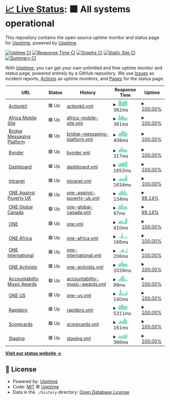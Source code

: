 # [📈 Live Status](https://status.one.org): <!--live status--> **🟩 All systems operational**

This repository contains the open-source uptime monitor and status page for [Upptime](https://upptime.js.org), powered by [Upptime](https://github.com/upptime/upptime).

[![Uptime CI](https://github.com/koj-co/upptime/workflows/Uptime%20CI/badge.svg)](https://github.com/koj-co/upptime/actions?query=workflow%3A%22Uptime+CI%22)
[![Response Time CI](https://github.com/koj-co/upptime/workflows/Response%20Time%20CI/badge.svg)](https://github.com/koj-co/upptime/actions?query=workflow%3A%22Response+Time+CI%22)
[![Graphs CI](https://github.com/koj-co/upptime/workflows/Graphs%20CI/badge.svg)](https://github.com/koj-co/upptime/actions?query=workflow%3A%22Graphs+CI%22)
[![Static Site CI](https://github.com/koj-co/upptime/workflows/Static%20Site%20CI/badge.svg)](https://github.com/koj-co/upptime/actions?query=workflow%3A%22Static+Site+CI%22)
[![Summary CI](https://github.com/koj-co/upptime/workflows/Summary%20CI/badge.svg)](https://github.com/koj-co/upptime/actions?query=workflow%3A%22Summary+CI%22)

With [Upptime](https://upptime.js.org), you can get your own unlimited and free uptime monitor and status page, powered entirely by a GitHub repository. We use [Issues](https://github.com/upptime/upptime/issues) as incident reports, [Actions](https://github.com/upptime/upptime/actions) as uptime monitors, and [Pages](https://status.one.org) for the status page.

<!--start: status pages-->
<!-- This summary is generated by Upptime (https://github.com/upptime/upptime) -->
<!-- Do not edit this manually, your changes will be overwritten -->
<!-- prettier-ignore -->
| URL | Status | History | Response Time | Uptime |
| --- | ------ | ------- | ------------- | ------ |
| <img alt="" src="https://favicons.githubusercontent.com/act.one.org" height="13"> [Actionkit](https://act.one.org) | 🟩 Up | [actionkit.yml](https://github.com/ONEcampaign/project_upptime/commits/master/history/actionkit.yml) | <details><summary><img alt="Response time graph" src="./graphs/actionkit/response-time-week.png" height="20"> 362ms</summary><br><a href="https://status.one.org/history/actionkit"><img alt="Response time 381" src="https://img.shields.io/endpoint?url=https%3A%2F%2Fraw.githubusercontent.com%2FONEcampaign%2Fproject_upptime%2Fmaster%2Fapi%2Factionkit%2Fresponse-time.json"></a><br><a href="https://status.one.org/history/actionkit"><img alt="24-hour response time 328" src="https://img.shields.io/endpoint?url=https%3A%2F%2Fraw.githubusercontent.com%2FONEcampaign%2Fproject_upptime%2Fmaster%2Fapi%2Factionkit%2Fresponse-time-day.json"></a><br><a href="https://status.one.org/history/actionkit"><img alt="7-day response time 362" src="https://img.shields.io/endpoint?url=https%3A%2F%2Fraw.githubusercontent.com%2FONEcampaign%2Fproject_upptime%2Fmaster%2Fapi%2Factionkit%2Fresponse-time-week.json"></a><br><a href="https://status.one.org/history/actionkit"><img alt="30-day response time 382" src="https://img.shields.io/endpoint?url=https%3A%2F%2Fraw.githubusercontent.com%2FONEcampaign%2Fproject_upptime%2Fmaster%2Fapi%2Factionkit%2Fresponse-time-month.json"></a><br><a href="https://status.one.org/history/actionkit"><img alt="1-year response time 381" src="https://img.shields.io/endpoint?url=https%3A%2F%2Fraw.githubusercontent.com%2FONEcampaign%2Fproject_upptime%2Fmaster%2Fapi%2Factionkit%2Fresponse-time-year.json"></a></details> | <details><summary><a href="https://status.one.org/history/actionkit">100.00%</a></summary><a href="https://status.one.org/history/actionkit"><img alt="All-time uptime 100.00%" src="https://img.shields.io/endpoint?url=https%3A%2F%2Fraw.githubusercontent.com%2FONEcampaign%2Fproject_upptime%2Fmaster%2Fapi%2Factionkit%2Fuptime.json"></a><br><a href="https://status.one.org/history/actionkit"><img alt="24-hour uptime 100.00%" src="https://img.shields.io/endpoint?url=https%3A%2F%2Fraw.githubusercontent.com%2FONEcampaign%2Fproject_upptime%2Fmaster%2Fapi%2Factionkit%2Fuptime-day.json"></a><br><a href="https://status.one.org/history/actionkit"><img alt="7-day uptime 100.00%" src="https://img.shields.io/endpoint?url=https%3A%2F%2Fraw.githubusercontent.com%2FONEcampaign%2Fproject_upptime%2Fmaster%2Fapi%2Factionkit%2Fuptime-week.json"></a><br><a href="https://status.one.org/history/actionkit"><img alt="30-day uptime 100.00%" src="https://img.shields.io/endpoint?url=https%3A%2F%2Fraw.githubusercontent.com%2FONEcampaign%2Fproject_upptime%2Fmaster%2Fapi%2Factionkit%2Fuptime-month.json"></a><br><a href="https://status.one.org/history/actionkit"><img alt="1-year uptime 100.00%" src="https://img.shields.io/endpoint?url=https%3A%2F%2Fraw.githubusercontent.com%2FONEcampaign%2Fproject_upptime%2Fmaster%2Fapi%2Factionkit%2Fuptime-year.json"></a></details>
| <img alt="" src="https://favicons.githubusercontent.com/m.one.org" height="13"> [Africa Mobile Site](https://m.one.org/us) | 🟩 Up | [africa-mobile-site.yml](https://github.com/ONEcampaign/project_upptime/commits/master/history/africa-mobile-site.yml) | <details><summary><img alt="Response time graph" src="./graphs/africa-mobile-site/response-time-week.png" height="20"> 361ms</summary><br><a href="https://status.one.org/history/africa-mobile-site"><img alt="Response time 411" src="https://img.shields.io/endpoint?url=https%3A%2F%2Fraw.githubusercontent.com%2FONEcampaign%2Fproject_upptime%2Fmaster%2Fapi%2Fafrica-mobile-site%2Fresponse-time.json"></a><br><a href="https://status.one.org/history/africa-mobile-site"><img alt="24-hour response time 308" src="https://img.shields.io/endpoint?url=https%3A%2F%2Fraw.githubusercontent.com%2FONEcampaign%2Fproject_upptime%2Fmaster%2Fapi%2Fafrica-mobile-site%2Fresponse-time-day.json"></a><br><a href="https://status.one.org/history/africa-mobile-site"><img alt="7-day response time 361" src="https://img.shields.io/endpoint?url=https%3A%2F%2Fraw.githubusercontent.com%2FONEcampaign%2Fproject_upptime%2Fmaster%2Fapi%2Fafrica-mobile-site%2Fresponse-time-week.json"></a><br><a href="https://status.one.org/history/africa-mobile-site"><img alt="30-day response time 378" src="https://img.shields.io/endpoint?url=https%3A%2F%2Fraw.githubusercontent.com%2FONEcampaign%2Fproject_upptime%2Fmaster%2Fapi%2Fafrica-mobile-site%2Fresponse-time-month.json"></a><br><a href="https://status.one.org/history/africa-mobile-site"><img alt="1-year response time 411" src="https://img.shields.io/endpoint?url=https%3A%2F%2Fraw.githubusercontent.com%2FONEcampaign%2Fproject_upptime%2Fmaster%2Fapi%2Fafrica-mobile-site%2Fresponse-time-year.json"></a></details> | <details><summary><a href="https://status.one.org/history/africa-mobile-site">100.00%</a></summary><a href="https://status.one.org/history/africa-mobile-site"><img alt="All-time uptime 100.00%" src="https://img.shields.io/endpoint?url=https%3A%2F%2Fraw.githubusercontent.com%2FONEcampaign%2Fproject_upptime%2Fmaster%2Fapi%2Fafrica-mobile-site%2Fuptime.json"></a><br><a href="https://status.one.org/history/africa-mobile-site"><img alt="24-hour uptime 100.00%" src="https://img.shields.io/endpoint?url=https%3A%2F%2Fraw.githubusercontent.com%2FONEcampaign%2Fproject_upptime%2Fmaster%2Fapi%2Fafrica-mobile-site%2Fuptime-day.json"></a><br><a href="https://status.one.org/history/africa-mobile-site"><img alt="7-day uptime 100.00%" src="https://img.shields.io/endpoint?url=https%3A%2F%2Fraw.githubusercontent.com%2FONEcampaign%2Fproject_upptime%2Fmaster%2Fapi%2Fafrica-mobile-site%2Fuptime-week.json"></a><br><a href="https://status.one.org/history/africa-mobile-site"><img alt="30-day uptime 100.00%" src="https://img.shields.io/endpoint?url=https%3A%2F%2Fraw.githubusercontent.com%2FONEcampaign%2Fproject_upptime%2Fmaster%2Fapi%2Fafrica-mobile-site%2Fuptime-month.json"></a><br><a href="https://status.one.org/history/africa-mobile-site"><img alt="1-year uptime 100.00%" src="https://img.shields.io/endpoint?url=https%3A%2F%2Fraw.githubusercontent.com%2FONEcampaign%2Fproject_upptime%2Fmaster%2Fapi%2Fafrica-mobile-site%2Fuptime-year.json"></a></details>
| <img alt="" src="https://favicons.githubusercontent.com/api.messaging.dev.one.org" height="13"> [Bridge Messaging Platform](https://api.messaging.dev.one.org/prod/gqlgw/countries/fuzzySearch?search=test) | 🟩 Up | [bridge-messaging-platform.yml](https://github.com/ONEcampaign/project_upptime/commits/master/history/bridge-messaging-platform.yml) | <details><summary><img alt="Response time graph" src="./graphs/bridge-messaging-platform/response-time-week.png" height="20"> 408ms</summary><br><a href="https://status.one.org/history/bridge-messaging-platform"><img alt="Response time 453" src="https://img.shields.io/endpoint?url=https%3A%2F%2Fraw.githubusercontent.com%2FONEcampaign%2Fproject_upptime%2Fmaster%2Fapi%2Fbridge-messaging-platform%2Fresponse-time.json"></a><br><a href="https://status.one.org/history/bridge-messaging-platform"><img alt="24-hour response time 388" src="https://img.shields.io/endpoint?url=https%3A%2F%2Fraw.githubusercontent.com%2FONEcampaign%2Fproject_upptime%2Fmaster%2Fapi%2Fbridge-messaging-platform%2Fresponse-time-day.json"></a><br><a href="https://status.one.org/history/bridge-messaging-platform"><img alt="7-day response time 408" src="https://img.shields.io/endpoint?url=https%3A%2F%2Fraw.githubusercontent.com%2FONEcampaign%2Fproject_upptime%2Fmaster%2Fapi%2Fbridge-messaging-platform%2Fresponse-time-week.json"></a><br><a href="https://status.one.org/history/bridge-messaging-platform"><img alt="30-day response time 424" src="https://img.shields.io/endpoint?url=https%3A%2F%2Fraw.githubusercontent.com%2FONEcampaign%2Fproject_upptime%2Fmaster%2Fapi%2Fbridge-messaging-platform%2Fresponse-time-month.json"></a><br><a href="https://status.one.org/history/bridge-messaging-platform"><img alt="1-year response time 453" src="https://img.shields.io/endpoint?url=https%3A%2F%2Fraw.githubusercontent.com%2FONEcampaign%2Fproject_upptime%2Fmaster%2Fapi%2Fbridge-messaging-platform%2Fresponse-time-year.json"></a></details> | <details><summary><a href="https://status.one.org/history/bridge-messaging-platform">100.00%</a></summary><a href="https://status.one.org/history/bridge-messaging-platform"><img alt="All-time uptime 95.97%" src="https://img.shields.io/endpoint?url=https%3A%2F%2Fraw.githubusercontent.com%2FONEcampaign%2Fproject_upptime%2Fmaster%2Fapi%2Fbridge-messaging-platform%2Fuptime.json"></a><br><a href="https://status.one.org/history/bridge-messaging-platform"><img alt="24-hour uptime 100.00%" src="https://img.shields.io/endpoint?url=https%3A%2F%2Fraw.githubusercontent.com%2FONEcampaign%2Fproject_upptime%2Fmaster%2Fapi%2Fbridge-messaging-platform%2Fuptime-day.json"></a><br><a href="https://status.one.org/history/bridge-messaging-platform"><img alt="7-day uptime 100.00%" src="https://img.shields.io/endpoint?url=https%3A%2F%2Fraw.githubusercontent.com%2FONEcampaign%2Fproject_upptime%2Fmaster%2Fapi%2Fbridge-messaging-platform%2Fuptime-week.json"></a><br><a href="https://status.one.org/history/bridge-messaging-platform"><img alt="30-day uptime 100.00%" src="https://img.shields.io/endpoint?url=https%3A%2F%2Fraw.githubusercontent.com%2FONEcampaign%2Fproject_upptime%2Fmaster%2Fapi%2Fbridge-messaging-platform%2Fuptime-month.json"></a><br><a href="https://status.one.org/history/bridge-messaging-platform"><img alt="1-year uptime 95.97%" src="https://img.shields.io/endpoint?url=https%3A%2F%2Fraw.githubusercontent.com%2FONEcampaign%2Fproject_upptime%2Fmaster%2Fapi%2Fbridge-messaging-platform%2Fuptime-year.json"></a></details>
| <img alt="" src="https://favicons.githubusercontent.com/assets.one.org" height="13"> [Bynder](https://assets.one.org) | 🟩 Up | [bynder.yml](https://github.com/ONEcampaign/project_upptime/commits/master/history/bynder.yml) | <details><summary><img alt="Response time graph" src="./graphs/bynder/response-time-week.png" height="20"> 317ms</summary><br><a href="https://status.one.org/history/bynder"><img alt="Response time 396" src="https://img.shields.io/endpoint?url=https%3A%2F%2Fraw.githubusercontent.com%2FONEcampaign%2Fproject_upptime%2Fmaster%2Fapi%2Fbynder%2Fresponse-time.json"></a><br><a href="https://status.one.org/history/bynder"><img alt="24-hour response time 299" src="https://img.shields.io/endpoint?url=https%3A%2F%2Fraw.githubusercontent.com%2FONEcampaign%2Fproject_upptime%2Fmaster%2Fapi%2Fbynder%2Fresponse-time-day.json"></a><br><a href="https://status.one.org/history/bynder"><img alt="7-day response time 317" src="https://img.shields.io/endpoint?url=https%3A%2F%2Fraw.githubusercontent.com%2FONEcampaign%2Fproject_upptime%2Fmaster%2Fapi%2Fbynder%2Fresponse-time-week.json"></a><br><a href="https://status.one.org/history/bynder"><img alt="30-day response time 298" src="https://img.shields.io/endpoint?url=https%3A%2F%2Fraw.githubusercontent.com%2FONEcampaign%2Fproject_upptime%2Fmaster%2Fapi%2Fbynder%2Fresponse-time-month.json"></a><br><a href="https://status.one.org/history/bynder"><img alt="1-year response time 396" src="https://img.shields.io/endpoint?url=https%3A%2F%2Fraw.githubusercontent.com%2FONEcampaign%2Fproject_upptime%2Fmaster%2Fapi%2Fbynder%2Fresponse-time-year.json"></a></details> | <details><summary><a href="https://status.one.org/history/bynder">100.00%</a></summary><a href="https://status.one.org/history/bynder"><img alt="All-time uptime 100.00%" src="https://img.shields.io/endpoint?url=https%3A%2F%2Fraw.githubusercontent.com%2FONEcampaign%2Fproject_upptime%2Fmaster%2Fapi%2Fbynder%2Fuptime.json"></a><br><a href="https://status.one.org/history/bynder"><img alt="24-hour uptime 100.00%" src="https://img.shields.io/endpoint?url=https%3A%2F%2Fraw.githubusercontent.com%2FONEcampaign%2Fproject_upptime%2Fmaster%2Fapi%2Fbynder%2Fuptime-day.json"></a><br><a href="https://status.one.org/history/bynder"><img alt="7-day uptime 100.00%" src="https://img.shields.io/endpoint?url=https%3A%2F%2Fraw.githubusercontent.com%2FONEcampaign%2Fproject_upptime%2Fmaster%2Fapi%2Fbynder%2Fuptime-week.json"></a><br><a href="https://status.one.org/history/bynder"><img alt="30-day uptime 100.00%" src="https://img.shields.io/endpoint?url=https%3A%2F%2Fraw.githubusercontent.com%2FONEcampaign%2Fproject_upptime%2Fmaster%2Fapi%2Fbynder%2Fuptime-month.json"></a><br><a href="https://status.one.org/history/bynder"><img alt="1-year uptime 100.00%" src="https://img.shields.io/endpoint?url=https%3A%2F%2Fraw.githubusercontent.com%2FONEcampaign%2Fproject_upptime%2Fmaster%2Fapi%2Fbynder%2Fuptime-year.json"></a></details>
| <img alt="" src="https://favicons.githubusercontent.com/dashboard.one.org" height="13"> [Dashboard](https://dashboard.one.org) | 🟩 Up | [dashboard.yml](https://github.com/ONEcampaign/project_upptime/commits/master/history/dashboard.yml) | <details><summary><img alt="Response time graph" src="./graphs/dashboard/response-time-week.png" height="20"> 1652ms</summary><br><a href="https://status.one.org/history/dashboard"><img alt="Response time 1027" src="https://img.shields.io/endpoint?url=https%3A%2F%2Fraw.githubusercontent.com%2FONEcampaign%2Fproject_upptime%2Fmaster%2Fapi%2Fdashboard%2Fresponse-time.json"></a><br><a href="https://status.one.org/history/dashboard"><img alt="24-hour response time 1684" src="https://img.shields.io/endpoint?url=https%3A%2F%2Fraw.githubusercontent.com%2FONEcampaign%2Fproject_upptime%2Fmaster%2Fapi%2Fdashboard%2Fresponse-time-day.json"></a><br><a href="https://status.one.org/history/dashboard"><img alt="7-day response time 1652" src="https://img.shields.io/endpoint?url=https%3A%2F%2Fraw.githubusercontent.com%2FONEcampaign%2Fproject_upptime%2Fmaster%2Fapi%2Fdashboard%2Fresponse-time-week.json"></a><br><a href="https://status.one.org/history/dashboard"><img alt="30-day response time 1471" src="https://img.shields.io/endpoint?url=https%3A%2F%2Fraw.githubusercontent.com%2FONEcampaign%2Fproject_upptime%2Fmaster%2Fapi%2Fdashboard%2Fresponse-time-month.json"></a><br><a href="https://status.one.org/history/dashboard"><img alt="1-year response time 1027" src="https://img.shields.io/endpoint?url=https%3A%2F%2Fraw.githubusercontent.com%2FONEcampaign%2Fproject_upptime%2Fmaster%2Fapi%2Fdashboard%2Fresponse-time-year.json"></a></details> | <details><summary><a href="https://status.one.org/history/dashboard">100.00%</a></summary><a href="https://status.one.org/history/dashboard"><img alt="All-time uptime 100.00%" src="https://img.shields.io/endpoint?url=https%3A%2F%2Fraw.githubusercontent.com%2FONEcampaign%2Fproject_upptime%2Fmaster%2Fapi%2Fdashboard%2Fuptime.json"></a><br><a href="https://status.one.org/history/dashboard"><img alt="24-hour uptime 100.00%" src="https://img.shields.io/endpoint?url=https%3A%2F%2Fraw.githubusercontent.com%2FONEcampaign%2Fproject_upptime%2Fmaster%2Fapi%2Fdashboard%2Fuptime-day.json"></a><br><a href="https://status.one.org/history/dashboard"><img alt="7-day uptime 100.00%" src="https://img.shields.io/endpoint?url=https%3A%2F%2Fraw.githubusercontent.com%2FONEcampaign%2Fproject_upptime%2Fmaster%2Fapi%2Fdashboard%2Fuptime-week.json"></a><br><a href="https://status.one.org/history/dashboard"><img alt="30-day uptime 100.00%" src="https://img.shields.io/endpoint?url=https%3A%2F%2Fraw.githubusercontent.com%2FONEcampaign%2Fproject_upptime%2Fmaster%2Fapi%2Fdashboard%2Fuptime-month.json"></a><br><a href="https://status.one.org/history/dashboard"><img alt="1-year uptime 100.00%" src="https://img.shields.io/endpoint?url=https%3A%2F%2Fraw.githubusercontent.com%2FONEcampaign%2Fproject_upptime%2Fmaster%2Fapi%2Fdashboard%2Fuptime-year.json"></a></details>
| <img alt="" src="https://favicons.githubusercontent.com/intranet.one.org" height="13"> [Intranet](https://intranet.one.org) | 🟩 Up | [intranet.yml](https://github.com/ONEcampaign/project_upptime/commits/master/history/intranet.yml) | <details><summary><img alt="Response time graph" src="./graphs/intranet/response-time-week.png" height="20"> 1634ms</summary><br><a href="https://status.one.org/history/intranet"><img alt="Response time 1458" src="https://img.shields.io/endpoint?url=https%3A%2F%2Fraw.githubusercontent.com%2FONEcampaign%2Fproject_upptime%2Fmaster%2Fapi%2Fintranet%2Fresponse-time.json"></a><br><a href="https://status.one.org/history/intranet"><img alt="24-hour response time 1330" src="https://img.shields.io/endpoint?url=https%3A%2F%2Fraw.githubusercontent.com%2FONEcampaign%2Fproject_upptime%2Fmaster%2Fapi%2Fintranet%2Fresponse-time-day.json"></a><br><a href="https://status.one.org/history/intranet"><img alt="7-day response time 1634" src="https://img.shields.io/endpoint?url=https%3A%2F%2Fraw.githubusercontent.com%2FONEcampaign%2Fproject_upptime%2Fmaster%2Fapi%2Fintranet%2Fresponse-time-week.json"></a><br><a href="https://status.one.org/history/intranet"><img alt="30-day response time 1400" src="https://img.shields.io/endpoint?url=https%3A%2F%2Fraw.githubusercontent.com%2FONEcampaign%2Fproject_upptime%2Fmaster%2Fapi%2Fintranet%2Fresponse-time-month.json"></a><br><a href="https://status.one.org/history/intranet"><img alt="1-year response time 1458" src="https://img.shields.io/endpoint?url=https%3A%2F%2Fraw.githubusercontent.com%2FONEcampaign%2Fproject_upptime%2Fmaster%2Fapi%2Fintranet%2Fresponse-time-year.json"></a></details> | <details><summary><a href="https://status.one.org/history/intranet">100.00%</a></summary><a href="https://status.one.org/history/intranet"><img alt="All-time uptime 100.00%" src="https://img.shields.io/endpoint?url=https%3A%2F%2Fraw.githubusercontent.com%2FONEcampaign%2Fproject_upptime%2Fmaster%2Fapi%2Fintranet%2Fuptime.json"></a><br><a href="https://status.one.org/history/intranet"><img alt="24-hour uptime 100.00%" src="https://img.shields.io/endpoint?url=https%3A%2F%2Fraw.githubusercontent.com%2FONEcampaign%2Fproject_upptime%2Fmaster%2Fapi%2Fintranet%2Fuptime-day.json"></a><br><a href="https://status.one.org/history/intranet"><img alt="7-day uptime 100.00%" src="https://img.shields.io/endpoint?url=https%3A%2F%2Fraw.githubusercontent.com%2FONEcampaign%2Fproject_upptime%2Fmaster%2Fapi%2Fintranet%2Fuptime-week.json"></a><br><a href="https://status.one.org/history/intranet"><img alt="30-day uptime 100.00%" src="https://img.shields.io/endpoint?url=https%3A%2F%2Fraw.githubusercontent.com%2FONEcampaign%2Fproject_upptime%2Fmaster%2Fapi%2Fintranet%2Fuptime-month.json"></a><br><a href="https://status.one.org/history/intranet"><img alt="1-year uptime 100.00%" src="https://img.shields.io/endpoint?url=https%3A%2F%2Fraw.githubusercontent.com%2FONEcampaign%2Fproject_upptime%2Fmaster%2Fapi%2Fintranet%2Fuptime-year.json"></a></details>
| <img alt="" src="https://favicons.githubusercontent.com/www.oneagainstpoverty.org.uk" height="13"> [ONE Against Poverty UK](https://www.oneagainstpoverty.org.uk) | 🟩 Up | [one-against-poverty-uk.yml](https://github.com/ONEcampaign/project_upptime/commits/master/history/one-against-poverty-uk.yml) | <details><summary><img alt="Response time graph" src="./graphs/one-against-poverty-uk/response-time-week.png" height="20"> 134ms</summary><br><a href="https://status.one.org/history/one-against-poverty-uk"><img alt="Response time 137" src="https://img.shields.io/endpoint?url=https%3A%2F%2Fraw.githubusercontent.com%2FONEcampaign%2Fproject_upptime%2Fmaster%2Fapi%2Fone-against-poverty-uk%2Fresponse-time.json"></a><br><a href="https://status.one.org/history/one-against-poverty-uk"><img alt="24-hour response time 112" src="https://img.shields.io/endpoint?url=https%3A%2F%2Fraw.githubusercontent.com%2FONEcampaign%2Fproject_upptime%2Fmaster%2Fapi%2Fone-against-poverty-uk%2Fresponse-time-day.json"></a><br><a href="https://status.one.org/history/one-against-poverty-uk"><img alt="7-day response time 134" src="https://img.shields.io/endpoint?url=https%3A%2F%2Fraw.githubusercontent.com%2FONEcampaign%2Fproject_upptime%2Fmaster%2Fapi%2Fone-against-poverty-uk%2Fresponse-time-week.json"></a><br><a href="https://status.one.org/history/one-against-poverty-uk"><img alt="30-day response time 119" src="https://img.shields.io/endpoint?url=https%3A%2F%2Fraw.githubusercontent.com%2FONEcampaign%2Fproject_upptime%2Fmaster%2Fapi%2Fone-against-poverty-uk%2Fresponse-time-month.json"></a><br><a href="https://status.one.org/history/one-against-poverty-uk"><img alt="1-year response time 137" src="https://img.shields.io/endpoint?url=https%3A%2F%2Fraw.githubusercontent.com%2FONEcampaign%2Fproject_upptime%2Fmaster%2Fapi%2Fone-against-poverty-uk%2Fresponse-time-year.json"></a></details> | <details><summary><a href="https://status.one.org/history/one-against-poverty-uk">99.14%</a></summary><a href="https://status.one.org/history/one-against-poverty-uk"><img alt="All-time uptime 99.69%" src="https://img.shields.io/endpoint?url=https%3A%2F%2Fraw.githubusercontent.com%2FONEcampaign%2Fproject_upptime%2Fmaster%2Fapi%2Fone-against-poverty-uk%2Fuptime.json"></a><br><a href="https://status.one.org/history/one-against-poverty-uk"><img alt="24-hour uptime 93.97%" src="https://img.shields.io/endpoint?url=https%3A%2F%2Fraw.githubusercontent.com%2FONEcampaign%2Fproject_upptime%2Fmaster%2Fapi%2Fone-against-poverty-uk%2Fuptime-day.json"></a><br><a href="https://status.one.org/history/one-against-poverty-uk"><img alt="7-day uptime 99.14%" src="https://img.shields.io/endpoint?url=https%3A%2F%2Fraw.githubusercontent.com%2FONEcampaign%2Fproject_upptime%2Fmaster%2Fapi%2Fone-against-poverty-uk%2Fuptime-week.json"></a><br><a href="https://status.one.org/history/one-against-poverty-uk"><img alt="30-day uptime 99.80%" src="https://img.shields.io/endpoint?url=https%3A%2F%2Fraw.githubusercontent.com%2FONEcampaign%2Fproject_upptime%2Fmaster%2Fapi%2Fone-against-poverty-uk%2Fuptime-month.json"></a><br><a href="https://status.one.org/history/one-against-poverty-uk"><img alt="1-year uptime 99.69%" src="https://img.shields.io/endpoint?url=https%3A%2F%2Fraw.githubusercontent.com%2FONEcampaign%2Fproject_upptime%2Fmaster%2Fapi%2Fone-against-poverty-uk%2Fuptime-year.json"></a></details>
| <img alt="" src="https://favicons.githubusercontent.com/www.oneglobalcanada.com" height="13"> [ONE Global Canada](https://www.oneglobalcanada.com) | 🟩 Up | [one-global-canada.yml](https://github.com/ONEcampaign/project_upptime/commits/master/history/one-global-canada.yml) | <details><summary><img alt="Response time graph" src="./graphs/one-global-canada/response-time-week.png" height="20"> 97ms</summary><br><a href="https://status.one.org/history/one-global-canada"><img alt="Response time 102" src="https://img.shields.io/endpoint?url=https%3A%2F%2Fraw.githubusercontent.com%2FONEcampaign%2Fproject_upptime%2Fmaster%2Fapi%2Fone-global-canada%2Fresponse-time.json"></a><br><a href="https://status.one.org/history/one-global-canada"><img alt="24-hour response time 98" src="https://img.shields.io/endpoint?url=https%3A%2F%2Fraw.githubusercontent.com%2FONEcampaign%2Fproject_upptime%2Fmaster%2Fapi%2Fone-global-canada%2Fresponse-time-day.json"></a><br><a href="https://status.one.org/history/one-global-canada"><img alt="7-day response time 97" src="https://img.shields.io/endpoint?url=https%3A%2F%2Fraw.githubusercontent.com%2FONEcampaign%2Fproject_upptime%2Fmaster%2Fapi%2Fone-global-canada%2Fresponse-time-week.json"></a><br><a href="https://status.one.org/history/one-global-canada"><img alt="30-day response time 90" src="https://img.shields.io/endpoint?url=https%3A%2F%2Fraw.githubusercontent.com%2FONEcampaign%2Fproject_upptime%2Fmaster%2Fapi%2Fone-global-canada%2Fresponse-time-month.json"></a><br><a href="https://status.one.org/history/one-global-canada"><img alt="1-year response time 102" src="https://img.shields.io/endpoint?url=https%3A%2F%2Fraw.githubusercontent.com%2FONEcampaign%2Fproject_upptime%2Fmaster%2Fapi%2Fone-global-canada%2Fresponse-time-year.json"></a></details> | <details><summary><a href="https://status.one.org/history/one-global-canada">99.14%</a></summary><a href="https://status.one.org/history/one-global-canada"><img alt="All-time uptime 99.84%" src="https://img.shields.io/endpoint?url=https%3A%2F%2Fraw.githubusercontent.com%2FONEcampaign%2Fproject_upptime%2Fmaster%2Fapi%2Fone-global-canada%2Fuptime.json"></a><br><a href="https://status.one.org/history/one-global-canada"><img alt="24-hour uptime 93.97%" src="https://img.shields.io/endpoint?url=https%3A%2F%2Fraw.githubusercontent.com%2FONEcampaign%2Fproject_upptime%2Fmaster%2Fapi%2Fone-global-canada%2Fuptime-day.json"></a><br><a href="https://status.one.org/history/one-global-canada"><img alt="7-day uptime 99.14%" src="https://img.shields.io/endpoint?url=https%3A%2F%2Fraw.githubusercontent.com%2FONEcampaign%2Fproject_upptime%2Fmaster%2Fapi%2Fone-global-canada%2Fuptime-week.json"></a><br><a href="https://status.one.org/history/one-global-canada"><img alt="30-day uptime 99.80%" src="https://img.shields.io/endpoint?url=https%3A%2F%2Fraw.githubusercontent.com%2FONEcampaign%2Fproject_upptime%2Fmaster%2Fapi%2Fone-global-canada%2Fuptime-month.json"></a><br><a href="https://status.one.org/history/one-global-canada"><img alt="1-year uptime 99.84%" src="https://img.shields.io/endpoint?url=https%3A%2F%2Fraw.githubusercontent.com%2FONEcampaign%2Fproject_upptime%2Fmaster%2Fapi%2Fone-global-canada%2Fuptime-year.json"></a></details>
| <img alt="" src="https://favicons.githubusercontent.com/www.one.org" height="13"> [ONE](https://www.one.org) | 🟩 Up | [one.yml](https://github.com/ONEcampaign/project_upptime/commits/master/history/one.yml) | <details><summary><img alt="Response time graph" src="./graphs/one/response-time-week.png" height="20"> 410ms</summary><br><a href="https://status.one.org/history/one"><img alt="Response time 361" src="https://img.shields.io/endpoint?url=https%3A%2F%2Fraw.githubusercontent.com%2FONEcampaign%2Fproject_upptime%2Fmaster%2Fapi%2Fone%2Fresponse-time.json"></a><br><a href="https://status.one.org/history/one"><img alt="24-hour response time 673" src="https://img.shields.io/endpoint?url=https%3A%2F%2Fraw.githubusercontent.com%2FONEcampaign%2Fproject_upptime%2Fmaster%2Fapi%2Fone%2Fresponse-time-day.json"></a><br><a href="https://status.one.org/history/one"><img alt="7-day response time 410" src="https://img.shields.io/endpoint?url=https%3A%2F%2Fraw.githubusercontent.com%2FONEcampaign%2Fproject_upptime%2Fmaster%2Fapi%2Fone%2Fresponse-time-week.json"></a><br><a href="https://status.one.org/history/one"><img alt="30-day response time 352" src="https://img.shields.io/endpoint?url=https%3A%2F%2Fraw.githubusercontent.com%2FONEcampaign%2Fproject_upptime%2Fmaster%2Fapi%2Fone%2Fresponse-time-month.json"></a><br><a href="https://status.one.org/history/one"><img alt="1-year response time 361" src="https://img.shields.io/endpoint?url=https%3A%2F%2Fraw.githubusercontent.com%2FONEcampaign%2Fproject_upptime%2Fmaster%2Fapi%2Fone%2Fresponse-time-year.json"></a></details> | <details><summary><a href="https://status.one.org/history/one">100.00%</a></summary><a href="https://status.one.org/history/one"><img alt="All-time uptime 100.00%" src="https://img.shields.io/endpoint?url=https%3A%2F%2Fraw.githubusercontent.com%2FONEcampaign%2Fproject_upptime%2Fmaster%2Fapi%2Fone%2Fuptime.json"></a><br><a href="https://status.one.org/history/one"><img alt="24-hour uptime 100.00%" src="https://img.shields.io/endpoint?url=https%3A%2F%2Fraw.githubusercontent.com%2FONEcampaign%2Fproject_upptime%2Fmaster%2Fapi%2Fone%2Fuptime-day.json"></a><br><a href="https://status.one.org/history/one"><img alt="7-day uptime 100.00%" src="https://img.shields.io/endpoint?url=https%3A%2F%2Fraw.githubusercontent.com%2FONEcampaign%2Fproject_upptime%2Fmaster%2Fapi%2Fone%2Fuptime-week.json"></a><br><a href="https://status.one.org/history/one"><img alt="30-day uptime 100.00%" src="https://img.shields.io/endpoint?url=https%3A%2F%2Fraw.githubusercontent.com%2FONEcampaign%2Fproject_upptime%2Fmaster%2Fapi%2Fone%2Fuptime-month.json"></a><br><a href="https://status.one.org/history/one"><img alt="1-year uptime 100.00%" src="https://img.shields.io/endpoint?url=https%3A%2F%2Fraw.githubusercontent.com%2FONEcampaign%2Fproject_upptime%2Fmaster%2Fapi%2Fone%2Fuptime-year.json"></a></details>
| <img alt="" src="https://favicons.githubusercontent.com/www.one.org" height="13"> [ONE Africa](https://www.one.org/africa) | 🟩 Up | [one-africa.yml](https://github.com/ONEcampaign/project_upptime/commits/master/history/one-africa.yml) | <details><summary><img alt="Response time graph" src="./graphs/one-africa/response-time-week.png" height="20"> 166ms</summary><br><a href="https://status.one.org/history/one-africa"><img alt="Response time 311" src="https://img.shields.io/endpoint?url=https%3A%2F%2Fraw.githubusercontent.com%2FONEcampaign%2Fproject_upptime%2Fmaster%2Fapi%2Fone-africa%2Fresponse-time.json"></a><br><a href="https://status.one.org/history/one-africa"><img alt="24-hour response time 79" src="https://img.shields.io/endpoint?url=https%3A%2F%2Fraw.githubusercontent.com%2FONEcampaign%2Fproject_upptime%2Fmaster%2Fapi%2Fone-africa%2Fresponse-time-day.json"></a><br><a href="https://status.one.org/history/one-africa"><img alt="7-day response time 166" src="https://img.shields.io/endpoint?url=https%3A%2F%2Fraw.githubusercontent.com%2FONEcampaign%2Fproject_upptime%2Fmaster%2Fapi%2Fone-africa%2Fresponse-time-week.json"></a><br><a href="https://status.one.org/history/one-africa"><img alt="30-day response time 261" src="https://img.shields.io/endpoint?url=https%3A%2F%2Fraw.githubusercontent.com%2FONEcampaign%2Fproject_upptime%2Fmaster%2Fapi%2Fone-africa%2Fresponse-time-month.json"></a><br><a href="https://status.one.org/history/one-africa"><img alt="1-year response time 311" src="https://img.shields.io/endpoint?url=https%3A%2F%2Fraw.githubusercontent.com%2FONEcampaign%2Fproject_upptime%2Fmaster%2Fapi%2Fone-africa%2Fresponse-time-year.json"></a></details> | <details><summary><a href="https://status.one.org/history/one-africa">100.00%</a></summary><a href="https://status.one.org/history/one-africa"><img alt="All-time uptime 100.00%" src="https://img.shields.io/endpoint?url=https%3A%2F%2Fraw.githubusercontent.com%2FONEcampaign%2Fproject_upptime%2Fmaster%2Fapi%2Fone-africa%2Fuptime.json"></a><br><a href="https://status.one.org/history/one-africa"><img alt="24-hour uptime 100.00%" src="https://img.shields.io/endpoint?url=https%3A%2F%2Fraw.githubusercontent.com%2FONEcampaign%2Fproject_upptime%2Fmaster%2Fapi%2Fone-africa%2Fuptime-day.json"></a><br><a href="https://status.one.org/history/one-africa"><img alt="7-day uptime 100.00%" src="https://img.shields.io/endpoint?url=https%3A%2F%2Fraw.githubusercontent.com%2FONEcampaign%2Fproject_upptime%2Fmaster%2Fapi%2Fone-africa%2Fuptime-week.json"></a><br><a href="https://status.one.org/history/one-africa"><img alt="30-day uptime 100.00%" src="https://img.shields.io/endpoint?url=https%3A%2F%2Fraw.githubusercontent.com%2FONEcampaign%2Fproject_upptime%2Fmaster%2Fapi%2Fone-africa%2Fuptime-month.json"></a><br><a href="https://status.one.org/history/one-africa"><img alt="1-year uptime 100.00%" src="https://img.shields.io/endpoint?url=https%3A%2F%2Fraw.githubusercontent.com%2FONEcampaign%2Fproject_upptime%2Fmaster%2Fapi%2Fone-africa%2Fuptime-year.json"></a></details>
| <img alt="" src="https://favicons.githubusercontent.com/www.one.org" height="13"> [ONE International](https://www.one.org/international) | 🟩 Up | [one-international.yml](https://github.com/ONEcampaign/project_upptime/commits/master/history/one-international.yml) | <details><summary><img alt="Response time graph" src="./graphs/one-international/response-time-week.png" height="20"> 206ms</summary><br><a href="https://status.one.org/history/one-international"><img alt="Response time 232" src="https://img.shields.io/endpoint?url=https%3A%2F%2Fraw.githubusercontent.com%2FONEcampaign%2Fproject_upptime%2Fmaster%2Fapi%2Fone-international%2Fresponse-time.json"></a><br><a href="https://status.one.org/history/one-international"><img alt="24-hour response time 530" src="https://img.shields.io/endpoint?url=https%3A%2F%2Fraw.githubusercontent.com%2FONEcampaign%2Fproject_upptime%2Fmaster%2Fapi%2Fone-international%2Fresponse-time-day.json"></a><br><a href="https://status.one.org/history/one-international"><img alt="7-day response time 206" src="https://img.shields.io/endpoint?url=https%3A%2F%2Fraw.githubusercontent.com%2FONEcampaign%2Fproject_upptime%2Fmaster%2Fapi%2Fone-international%2Fresponse-time-week.json"></a><br><a href="https://status.one.org/history/one-international"><img alt="30-day response time 217" src="https://img.shields.io/endpoint?url=https%3A%2F%2Fraw.githubusercontent.com%2FONEcampaign%2Fproject_upptime%2Fmaster%2Fapi%2Fone-international%2Fresponse-time-month.json"></a><br><a href="https://status.one.org/history/one-international"><img alt="1-year response time 232" src="https://img.shields.io/endpoint?url=https%3A%2F%2Fraw.githubusercontent.com%2FONEcampaign%2Fproject_upptime%2Fmaster%2Fapi%2Fone-international%2Fresponse-time-year.json"></a></details> | <details><summary><a href="https://status.one.org/history/one-international">100.00%</a></summary><a href="https://status.one.org/history/one-international"><img alt="All-time uptime 100.00%" src="https://img.shields.io/endpoint?url=https%3A%2F%2Fraw.githubusercontent.com%2FONEcampaign%2Fproject_upptime%2Fmaster%2Fapi%2Fone-international%2Fuptime.json"></a><br><a href="https://status.one.org/history/one-international"><img alt="24-hour uptime 100.00%" src="https://img.shields.io/endpoint?url=https%3A%2F%2Fraw.githubusercontent.com%2FONEcampaign%2Fproject_upptime%2Fmaster%2Fapi%2Fone-international%2Fuptime-day.json"></a><br><a href="https://status.one.org/history/one-international"><img alt="7-day uptime 100.00%" src="https://img.shields.io/endpoint?url=https%3A%2F%2Fraw.githubusercontent.com%2FONEcampaign%2Fproject_upptime%2Fmaster%2Fapi%2Fone-international%2Fuptime-week.json"></a><br><a href="https://status.one.org/history/one-international"><img alt="30-day uptime 100.00%" src="https://img.shields.io/endpoint?url=https%3A%2F%2Fraw.githubusercontent.com%2FONEcampaign%2Fproject_upptime%2Fmaster%2Fapi%2Fone-international%2Fuptime-month.json"></a><br><a href="https://status.one.org/history/one-international"><img alt="1-year uptime 100.00%" src="https://img.shields.io/endpoint?url=https%3A%2F%2Fraw.githubusercontent.com%2FONEcampaign%2Fproject_upptime%2Fmaster%2Fapi%2Fone-international%2Fuptime-year.json"></a></details>
| <img alt="" src="https://favicons.githubusercontent.com/activists.one.org" height="13"> [ONE Activists](https://activists.one.org/) | 🟩 Up | [one-activists.yml](https://github.com/ONEcampaign/project_upptime/commits/master/history/one-activists.yml) | <details><summary><img alt="Response time graph" src="./graphs/one-activists/response-time-week.png" height="20"> 1028ms</summary><br><a href="https://status.one.org/history/one-activists"><img alt="Response time 607" src="https://img.shields.io/endpoint?url=https%3A%2F%2Fraw.githubusercontent.com%2FONEcampaign%2Fproject_upptime%2Fmaster%2Fapi%2Fone-activists%2Fresponse-time.json"></a><br><a href="https://status.one.org/history/one-activists"><img alt="24-hour response time 929" src="https://img.shields.io/endpoint?url=https%3A%2F%2Fraw.githubusercontent.com%2FONEcampaign%2Fproject_upptime%2Fmaster%2Fapi%2Fone-activists%2Fresponse-time-day.json"></a><br><a href="https://status.one.org/history/one-activists"><img alt="7-day response time 1028" src="https://img.shields.io/endpoint?url=https%3A%2F%2Fraw.githubusercontent.com%2FONEcampaign%2Fproject_upptime%2Fmaster%2Fapi%2Fone-activists%2Fresponse-time-week.json"></a><br><a href="https://status.one.org/history/one-activists"><img alt="30-day response time 610" src="https://img.shields.io/endpoint?url=https%3A%2F%2Fraw.githubusercontent.com%2FONEcampaign%2Fproject_upptime%2Fmaster%2Fapi%2Fone-activists%2Fresponse-time-month.json"></a><br><a href="https://status.one.org/history/one-activists"><img alt="1-year response time 607" src="https://img.shields.io/endpoint?url=https%3A%2F%2Fraw.githubusercontent.com%2FONEcampaign%2Fproject_upptime%2Fmaster%2Fapi%2Fone-activists%2Fresponse-time-year.json"></a></details> | <details><summary><a href="https://status.one.org/history/one-activists">100.00%</a></summary><a href="https://status.one.org/history/one-activists"><img alt="All-time uptime 100.00%" src="https://img.shields.io/endpoint?url=https%3A%2F%2Fraw.githubusercontent.com%2FONEcampaign%2Fproject_upptime%2Fmaster%2Fapi%2Fone-activists%2Fuptime.json"></a><br><a href="https://status.one.org/history/one-activists"><img alt="24-hour uptime 100.00%" src="https://img.shields.io/endpoint?url=https%3A%2F%2Fraw.githubusercontent.com%2FONEcampaign%2Fproject_upptime%2Fmaster%2Fapi%2Fone-activists%2Fuptime-day.json"></a><br><a href="https://status.one.org/history/one-activists"><img alt="7-day uptime 100.00%" src="https://img.shields.io/endpoint?url=https%3A%2F%2Fraw.githubusercontent.com%2FONEcampaign%2Fproject_upptime%2Fmaster%2Fapi%2Fone-activists%2Fuptime-week.json"></a><br><a href="https://status.one.org/history/one-activists"><img alt="30-day uptime 100.00%" src="https://img.shields.io/endpoint?url=https%3A%2F%2Fraw.githubusercontent.com%2FONEcampaign%2Fproject_upptime%2Fmaster%2Fapi%2Fone-activists%2Fuptime-month.json"></a><br><a href="https://status.one.org/history/one-activists"><img alt="1-year uptime 100.00%" src="https://img.shields.io/endpoint?url=https%3A%2F%2Fraw.githubusercontent.com%2FONEcampaign%2Fproject_upptime%2Fmaster%2Fapi%2Fone-activists%2Fuptime-year.json"></a></details>
| <img alt="" src="https://favicons.githubusercontent.com/www.accountabilitymusicawards.org" height="13"> [Accountability Music Awards](https://www.accountabilitymusicawards.org) | 🟩 Up | [accountability-music-awards.yml](https://github.com/ONEcampaign/project_upptime/commits/master/history/accountability-music-awards.yml) | <details><summary><img alt="Response time graph" src="./graphs/accountability-music-awards/response-time-week.png" height="20"> 99ms</summary><br><a href="https://status.one.org/history/accountability-music-awards"><img alt="Response time 224" src="https://img.shields.io/endpoint?url=https%3A%2F%2Fraw.githubusercontent.com%2FONEcampaign%2Fproject_upptime%2Fmaster%2Fapi%2Faccountability-music-awards%2Fresponse-time.json"></a><br><a href="https://status.one.org/history/accountability-music-awards"><img alt="24-hour response time 50" src="https://img.shields.io/endpoint?url=https%3A%2F%2Fraw.githubusercontent.com%2FONEcampaign%2Fproject_upptime%2Fmaster%2Fapi%2Faccountability-music-awards%2Fresponse-time-day.json"></a><br><a href="https://status.one.org/history/accountability-music-awards"><img alt="7-day response time 99" src="https://img.shields.io/endpoint?url=https%3A%2F%2Fraw.githubusercontent.com%2FONEcampaign%2Fproject_upptime%2Fmaster%2Fapi%2Faccountability-music-awards%2Fresponse-time-week.json"></a><br><a href="https://status.one.org/history/accountability-music-awards"><img alt="30-day response time 89" src="https://img.shields.io/endpoint?url=https%3A%2F%2Fraw.githubusercontent.com%2FONEcampaign%2Fproject_upptime%2Fmaster%2Fapi%2Faccountability-music-awards%2Fresponse-time-month.json"></a><br><a href="https://status.one.org/history/accountability-music-awards"><img alt="1-year response time 224" src="https://img.shields.io/endpoint?url=https%3A%2F%2Fraw.githubusercontent.com%2FONEcampaign%2Fproject_upptime%2Fmaster%2Fapi%2Faccountability-music-awards%2Fresponse-time-year.json"></a></details> | <details><summary><a href="https://status.one.org/history/accountability-music-awards">100.00%</a></summary><a href="https://status.one.org/history/accountability-music-awards"><img alt="All-time uptime 99.41%" src="https://img.shields.io/endpoint?url=https%3A%2F%2Fraw.githubusercontent.com%2FONEcampaign%2Fproject_upptime%2Fmaster%2Fapi%2Faccountability-music-awards%2Fuptime.json"></a><br><a href="https://status.one.org/history/accountability-music-awards"><img alt="24-hour uptime 100.00%" src="https://img.shields.io/endpoint?url=https%3A%2F%2Fraw.githubusercontent.com%2FONEcampaign%2Fproject_upptime%2Fmaster%2Fapi%2Faccountability-music-awards%2Fuptime-day.json"></a><br><a href="https://status.one.org/history/accountability-music-awards"><img alt="7-day uptime 100.00%" src="https://img.shields.io/endpoint?url=https%3A%2F%2Fraw.githubusercontent.com%2FONEcampaign%2Fproject_upptime%2Fmaster%2Fapi%2Faccountability-music-awards%2Fuptime-week.json"></a><br><a href="https://status.one.org/history/accountability-music-awards"><img alt="30-day uptime 100.00%" src="https://img.shields.io/endpoint?url=https%3A%2F%2Fraw.githubusercontent.com%2FONEcampaign%2Fproject_upptime%2Fmaster%2Fapi%2Faccountability-music-awards%2Fuptime-month.json"></a><br><a href="https://status.one.org/history/accountability-music-awards"><img alt="1-year uptime 99.41%" src="https://img.shields.io/endpoint?url=https%3A%2F%2Fraw.githubusercontent.com%2FONEcampaign%2Fproject_upptime%2Fmaster%2Fapi%2Faccountability-music-awards%2Fuptime-year.json"></a></details>
| <img alt="" src="https://favicons.githubusercontent.com/www.one.org" height="13"> [ONE US](https://www.one.org/us) | 🟩 Up | [one-us.yml](https://github.com/ONEcampaign/project_upptime/commits/master/history/one-us.yml) | <details><summary><img alt="Response time graph" src="./graphs/one-us/response-time-week.png" height="20"> 140ms</summary><br><a href="https://status.one.org/history/one-us"><img alt="Response time 188" src="https://img.shields.io/endpoint?url=https%3A%2F%2Fraw.githubusercontent.com%2FONEcampaign%2Fproject_upptime%2Fmaster%2Fapi%2Fone-us%2Fresponse-time.json"></a><br><a href="https://status.one.org/history/one-us"><img alt="24-hour response time 241" src="https://img.shields.io/endpoint?url=https%3A%2F%2Fraw.githubusercontent.com%2FONEcampaign%2Fproject_upptime%2Fmaster%2Fapi%2Fone-us%2Fresponse-time-day.json"></a><br><a href="https://status.one.org/history/one-us"><img alt="7-day response time 140" src="https://img.shields.io/endpoint?url=https%3A%2F%2Fraw.githubusercontent.com%2FONEcampaign%2Fproject_upptime%2Fmaster%2Fapi%2Fone-us%2Fresponse-time-week.json"></a><br><a href="https://status.one.org/history/one-us"><img alt="30-day response time 163" src="https://img.shields.io/endpoint?url=https%3A%2F%2Fraw.githubusercontent.com%2FONEcampaign%2Fproject_upptime%2Fmaster%2Fapi%2Fone-us%2Fresponse-time-month.json"></a><br><a href="https://status.one.org/history/one-us"><img alt="1-year response time 188" src="https://img.shields.io/endpoint?url=https%3A%2F%2Fraw.githubusercontent.com%2FONEcampaign%2Fproject_upptime%2Fmaster%2Fapi%2Fone-us%2Fresponse-time-year.json"></a></details> | <details><summary><a href="https://status.one.org/history/one-us">100.00%</a></summary><a href="https://status.one.org/history/one-us"><img alt="All-time uptime 100.00%" src="https://img.shields.io/endpoint?url=https%3A%2F%2Fraw.githubusercontent.com%2FONEcampaign%2Fproject_upptime%2Fmaster%2Fapi%2Fone-us%2Fuptime.json"></a><br><a href="https://status.one.org/history/one-us"><img alt="24-hour uptime 100.00%" src="https://img.shields.io/endpoint?url=https%3A%2F%2Fraw.githubusercontent.com%2FONEcampaign%2Fproject_upptime%2Fmaster%2Fapi%2Fone-us%2Fuptime-day.json"></a><br><a href="https://status.one.org/history/one-us"><img alt="7-day uptime 100.00%" src="https://img.shields.io/endpoint?url=https%3A%2F%2Fraw.githubusercontent.com%2FONEcampaign%2Fproject_upptime%2Fmaster%2Fapi%2Fone-us%2Fuptime-week.json"></a><br><a href="https://status.one.org/history/one-us"><img alt="30-day uptime 100.00%" src="https://img.shields.io/endpoint?url=https%3A%2F%2Fraw.githubusercontent.com%2FONEcampaign%2Fproject_upptime%2Fmaster%2Fapi%2Fone-us%2Fuptime-month.json"></a><br><a href="https://status.one.org/history/one-us"><img alt="1-year uptime 100.00%" src="https://img.shields.io/endpoint?url=https%3A%2F%2Fraw.githubusercontent.com%2FONEcampaign%2Fproject_upptime%2Fmaster%2Fapi%2Fone-us%2Fuptime-year.json"></a></details>
| <img alt="" src="https://favicons.githubusercontent.com/one.wafl.chat" height="13"> [Rapidpro](https://one.wafl.chat) | 🟩 Up | [rapidpro.yml](https://github.com/ONEcampaign/project_upptime/commits/master/history/rapidpro.yml) | <details><summary><img alt="Response time graph" src="./graphs/rapidpro/response-time-week.png" height="20"> 5311ms</summary><br><a href="https://status.one.org/history/rapidpro"><img alt="Response time 5306" src="https://img.shields.io/endpoint?url=https%3A%2F%2Fraw.githubusercontent.com%2FONEcampaign%2Fproject_upptime%2Fmaster%2Fapi%2Frapidpro%2Fresponse-time.json"></a><br><a href="https://status.one.org/history/rapidpro"><img alt="24-hour response time 4801" src="https://img.shields.io/endpoint?url=https%3A%2F%2Fraw.githubusercontent.com%2FONEcampaign%2Fproject_upptime%2Fmaster%2Fapi%2Frapidpro%2Fresponse-time-day.json"></a><br><a href="https://status.one.org/history/rapidpro"><img alt="7-day response time 5311" src="https://img.shields.io/endpoint?url=https%3A%2F%2Fraw.githubusercontent.com%2FONEcampaign%2Fproject_upptime%2Fmaster%2Fapi%2Frapidpro%2Fresponse-time-week.json"></a><br><a href="https://status.one.org/history/rapidpro"><img alt="30-day response time 5364" src="https://img.shields.io/endpoint?url=https%3A%2F%2Fraw.githubusercontent.com%2FONEcampaign%2Fproject_upptime%2Fmaster%2Fapi%2Frapidpro%2Fresponse-time-month.json"></a><br><a href="https://status.one.org/history/rapidpro"><img alt="1-year response time 5306" src="https://img.shields.io/endpoint?url=https%3A%2F%2Fraw.githubusercontent.com%2FONEcampaign%2Fproject_upptime%2Fmaster%2Fapi%2Frapidpro%2Fresponse-time-year.json"></a></details> | <details><summary><a href="https://status.one.org/history/rapidpro">100.00%</a></summary><a href="https://status.one.org/history/rapidpro"><img alt="All-time uptime 99.97%" src="https://img.shields.io/endpoint?url=https%3A%2F%2Fraw.githubusercontent.com%2FONEcampaign%2Fproject_upptime%2Fmaster%2Fapi%2Frapidpro%2Fuptime.json"></a><br><a href="https://status.one.org/history/rapidpro"><img alt="24-hour uptime 100.00%" src="https://img.shields.io/endpoint?url=https%3A%2F%2Fraw.githubusercontent.com%2FONEcampaign%2Fproject_upptime%2Fmaster%2Fapi%2Frapidpro%2Fuptime-day.json"></a><br><a href="https://status.one.org/history/rapidpro"><img alt="7-day uptime 100.00%" src="https://img.shields.io/endpoint?url=https%3A%2F%2Fraw.githubusercontent.com%2FONEcampaign%2Fproject_upptime%2Fmaster%2Fapi%2Frapidpro%2Fuptime-week.json"></a><br><a href="https://status.one.org/history/rapidpro"><img alt="30-day uptime 100.00%" src="https://img.shields.io/endpoint?url=https%3A%2F%2Fraw.githubusercontent.com%2FONEcampaign%2Fproject_upptime%2Fmaster%2Fapi%2Frapidpro%2Fuptime-month.json"></a><br><a href="https://status.one.org/history/rapidpro"><img alt="1-year uptime 99.97%" src="https://img.shields.io/endpoint?url=https%3A%2F%2Fraw.githubusercontent.com%2FONEcampaign%2Fproject_upptime%2Fmaster%2Fapi%2Frapidpro%2Fuptime-year.json"></a></details>
| <img alt="" src="https://favicons.githubusercontent.com/scorecards.one.org" height="13"> [Scorecards](https://scorecards.one.org) | 🟩 Up | [scorecards.yml](https://github.com/ONEcampaign/project_upptime/commits/master/history/scorecards.yml) | <details><summary><img alt="Response time graph" src="./graphs/scorecards/response-time-week.png" height="20"> 161ms</summary><br><a href="https://status.one.org/history/scorecards"><img alt="Response time 137" src="https://img.shields.io/endpoint?url=https%3A%2F%2Fraw.githubusercontent.com%2FONEcampaign%2Fproject_upptime%2Fmaster%2Fapi%2Fscorecards%2Fresponse-time.json"></a><br><a href="https://status.one.org/history/scorecards"><img alt="24-hour response time 139" src="https://img.shields.io/endpoint?url=https%3A%2F%2Fraw.githubusercontent.com%2FONEcampaign%2Fproject_upptime%2Fmaster%2Fapi%2Fscorecards%2Fresponse-time-day.json"></a><br><a href="https://status.one.org/history/scorecards"><img alt="7-day response time 161" src="https://img.shields.io/endpoint?url=https%3A%2F%2Fraw.githubusercontent.com%2FONEcampaign%2Fproject_upptime%2Fmaster%2Fapi%2Fscorecards%2Fresponse-time-week.json"></a><br><a href="https://status.one.org/history/scorecards"><img alt="30-day response time 135" src="https://img.shields.io/endpoint?url=https%3A%2F%2Fraw.githubusercontent.com%2FONEcampaign%2Fproject_upptime%2Fmaster%2Fapi%2Fscorecards%2Fresponse-time-month.json"></a><br><a href="https://status.one.org/history/scorecards"><img alt="1-year response time 137" src="https://img.shields.io/endpoint?url=https%3A%2F%2Fraw.githubusercontent.com%2FONEcampaign%2Fproject_upptime%2Fmaster%2Fapi%2Fscorecards%2Fresponse-time-year.json"></a></details> | <details><summary><a href="https://status.one.org/history/scorecards">100.00%</a></summary><a href="https://status.one.org/history/scorecards"><img alt="All-time uptime 100.00%" src="https://img.shields.io/endpoint?url=https%3A%2F%2Fraw.githubusercontent.com%2FONEcampaign%2Fproject_upptime%2Fmaster%2Fapi%2Fscorecards%2Fuptime.json"></a><br><a href="https://status.one.org/history/scorecards"><img alt="24-hour uptime 100.00%" src="https://img.shields.io/endpoint?url=https%3A%2F%2Fraw.githubusercontent.com%2FONEcampaign%2Fproject_upptime%2Fmaster%2Fapi%2Fscorecards%2Fuptime-day.json"></a><br><a href="https://status.one.org/history/scorecards"><img alt="7-day uptime 100.00%" src="https://img.shields.io/endpoint?url=https%3A%2F%2Fraw.githubusercontent.com%2FONEcampaign%2Fproject_upptime%2Fmaster%2Fapi%2Fscorecards%2Fuptime-week.json"></a><br><a href="https://status.one.org/history/scorecards"><img alt="30-day uptime 100.00%" src="https://img.shields.io/endpoint?url=https%3A%2F%2Fraw.githubusercontent.com%2FONEcampaign%2Fproject_upptime%2Fmaster%2Fapi%2Fscorecards%2Fuptime-month.json"></a><br><a href="https://status.one.org/history/scorecards"><img alt="1-year uptime 100.00%" src="https://img.shields.io/endpoint?url=https%3A%2F%2Fraw.githubusercontent.com%2FONEcampaign%2Fproject_upptime%2Fmaster%2Fapi%2Fscorecards%2Fuptime-year.json"></a></details>
| <img alt="" src="https://favicons.githubusercontent.com/staging.one.org" height="13"> [Staging](https://staging.one.org/international) | 🟩 Up | [staging.yml](https://github.com/ONEcampaign/project_upptime/commits/master/history/staging.yml) | <details><summary><img alt="Response time graph" src="./graphs/staging/response-time-week.png" height="20"> 366ms</summary><br><a href="https://status.one.org/history/staging"><img alt="Response time 362" src="https://img.shields.io/endpoint?url=https%3A%2F%2Fraw.githubusercontent.com%2FONEcampaign%2Fproject_upptime%2Fmaster%2Fapi%2Fstaging%2Fresponse-time.json"></a><br><a href="https://status.one.org/history/staging"><img alt="24-hour response time 655" src="https://img.shields.io/endpoint?url=https%3A%2F%2Fraw.githubusercontent.com%2FONEcampaign%2Fproject_upptime%2Fmaster%2Fapi%2Fstaging%2Fresponse-time-day.json"></a><br><a href="https://status.one.org/history/staging"><img alt="7-day response time 366" src="https://img.shields.io/endpoint?url=https%3A%2F%2Fraw.githubusercontent.com%2FONEcampaign%2Fproject_upptime%2Fmaster%2Fapi%2Fstaging%2Fresponse-time-week.json"></a><br><a href="https://status.one.org/history/staging"><img alt="30-day response time 349" src="https://img.shields.io/endpoint?url=https%3A%2F%2Fraw.githubusercontent.com%2FONEcampaign%2Fproject_upptime%2Fmaster%2Fapi%2Fstaging%2Fresponse-time-month.json"></a><br><a href="https://status.one.org/history/staging"><img alt="1-year response time 362" src="https://img.shields.io/endpoint?url=https%3A%2F%2Fraw.githubusercontent.com%2FONEcampaign%2Fproject_upptime%2Fmaster%2Fapi%2Fstaging%2Fresponse-time-year.json"></a></details> | <details><summary><a href="https://status.one.org/history/staging">100.00%</a></summary><a href="https://status.one.org/history/staging"><img alt="All-time uptime 100.00%" src="https://img.shields.io/endpoint?url=https%3A%2F%2Fraw.githubusercontent.com%2FONEcampaign%2Fproject_upptime%2Fmaster%2Fapi%2Fstaging%2Fuptime.json"></a><br><a href="https://status.one.org/history/staging"><img alt="24-hour uptime 100.00%" src="https://img.shields.io/endpoint?url=https%3A%2F%2Fraw.githubusercontent.com%2FONEcampaign%2Fproject_upptime%2Fmaster%2Fapi%2Fstaging%2Fuptime-day.json"></a><br><a href="https://status.one.org/history/staging"><img alt="7-day uptime 100.00%" src="https://img.shields.io/endpoint?url=https%3A%2F%2Fraw.githubusercontent.com%2FONEcampaign%2Fproject_upptime%2Fmaster%2Fapi%2Fstaging%2Fuptime-week.json"></a><br><a href="https://status.one.org/history/staging"><img alt="30-day uptime 100.00%" src="https://img.shields.io/endpoint?url=https%3A%2F%2Fraw.githubusercontent.com%2FONEcampaign%2Fproject_upptime%2Fmaster%2Fapi%2Fstaging%2Fuptime-month.json"></a><br><a href="https://status.one.org/history/staging"><img alt="1-year uptime 100.00%" src="https://img.shields.io/endpoint?url=https%3A%2F%2Fraw.githubusercontent.com%2FONEcampaign%2Fproject_upptime%2Fmaster%2Fapi%2Fstaging%2Fuptime-year.json"></a></details>

<!--end: status pages-->

[**Visit our status website →**](https://status.one.org)

## 📄 License

- Powered by: [Upptime](https://github.com/upptime/upptime)
- Code: [MIT](./LICENSE) © [Upptime](https://upptime.js.org)
- Data in the `./history` directory: [Open Database License](https://opendatacommons.org/licenses/odbl/1-0/)
